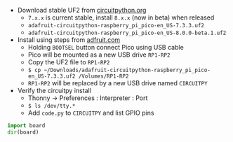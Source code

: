 

- Download stable UF2 from [circuitpython.org](https://circuitpython.org/board/raspberry_pi_pico/)
  - `7.x.x` is current stable, install `8.x.x` (now in beta) when released
  - `adafruit-circuitpython-raspberry_pi_pico-en_US-7.3.3.uf2`
  - `adafruit-circuitpython-raspberry_pi_pico-en_US-8.0.0-beta.1.uf2`
- Install using steps from [adfruit.com](https://learn.adafruit.com/getting-started-with-raspberry-pi-pico-circuitpython/circuitpython)
  - Holding `BOOTSEL` button connect Pico using USB cable
  - Pico will be mounted as a new USB drive `RP1-RP2`
  - Copy the UF2 file to `RP1-RP2`
  - `$ cp ~/Downloads/adafruit-circuitpython-raspberry_pi_pico-en_US-7.3.3.uf2 /Volumes/RP1-RP2`
  - `RP1-RP2` will be replaced by a new USB drive named `CIRCUITPY`
- Verify the circuitpy install
  - Thonny -> Preferences : Interpreter : Port
  - `$ ls /dev/tty.*`
  - Add `code.py` to `CIRCUITPY` and list GPIO pins

```python
import board
dir(board)
```
